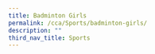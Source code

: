 ```yaml
---
title: Badminton Girls
permalink: /cca/Sports/badminton-girls/
description: ""
third_nav_title: Sports
---
```

